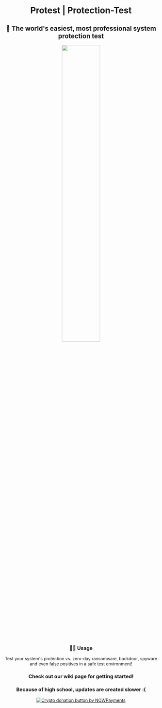 <h1 align="center">Protest | Protection-Test</h1>
<h2 align="center">🔐 The world's easiest, most professional system protection test</h2>
<div align="center" style="text-align: center; display: block; margin: 0 auto;">
    <img src="https://user-images.githubusercontent.com/81220038/201389799-044b7528-b066-4220-9b09-8dcd8e039bbe.png" style="width: 50%; height: 50%;" />
</div>
<h3 align="center">👨‍💻 Usage</h3>
<p align="center">Test your system's protection vs. zero-day ransomware, backdoor, spyware and even false positives in a safe test environment!</p>
<h3 align="center">Check out our wiki page for getting started!</h3>
<h3 align="center">Because of high school, updates are created slower :(</h3>
<div align="center" style="text-align: center; display: block; margin: 0 auto;">
    <a href="https://nowpayments.io/donation?api_key=JF7ZKA8-2TXMFHC-QD5AFX7-27D25VM" target="_blank">
     <img src="https://nowpayments.io/images/embeds/donation-button-white.svg" alt="Crypto donation button by NOWPayments">
    </a>
</div>
